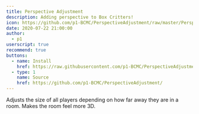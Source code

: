 ```yaml
---
title: Perspective Adjustment
description: Adding perspective to Box Critters!
icon: https://github.com/p1-BCMC/PerspectiveAdjustment/raw/master/PerspectiveAdjustment.png
date: 2020-07-22 21:00:00
author:
  - p1
userscript: true
recommend: true
buttons:
  - name: Install
    href: https://raw.githubusercontent.com/p1-BCMC/PerspectiveAdjustment/master/PerspectiveAdjustment.user.js
  - type: 1
    name: Source
    href: https://github.com/p1-BCMC/PerspectiveAdjustment/
---
```

Adjusts the size of all players depending on how far away they are in a room. Makes the room feel more 3D.